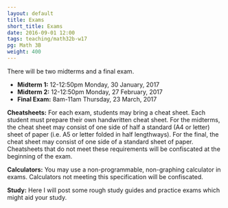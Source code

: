 ```yaml
---
layout: default
title: Exams
short_title: Exams
date: 2016-09-01 12:00
tags: teaching/math32b-w17
pg: Math 3B
weight: 400
---
```


There will be two midterms and a final exam.

* __Midterm 1:__ 12-12:50pm Monday, 30 January, 2017
* __Midterm 2:__ 12-12:50pm Monday, 27 February, 2017
* __Final Exam:__ 8am-11am Thursday, 23 March, 2017

__Cheatsheets:__ For each exam, students may bring a cheat sheet. Each student must prepare their own handwritten cheat sheet. For the midterms, the cheat sheet may consist of one side of half a standard (A4 or letter) sheet of paper (i.e. A5 or letter folded in half lengthways). For the final, the cheat sheet may consist of one side of a standard sheet of paper. Cheatsheets that do not meet these requirements will be confiscated at the beginning of the exam.

__Calculators:__ You may use a non-programmable, non-graphing calculator in exams. Calculators not meeting this specification will be confiscated.

__Study:__ Here I will post some rough study guides and practice exams which might aid your study.


